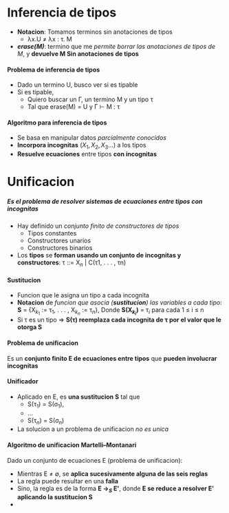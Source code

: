 
# Inferencia de tipos
- **Notacion**: Tomamos terminos sin anotaciones de tipos
	- λx.U $\neq$ λx : τ. M
- ***erase(M)***: termino que me _permite borrar las anotaciones de tipos de M_, y **devuelve M Sin anotaciones de tipos**
#### Problema de inferencia de tipos
- Dado un termino U, busco ver si es tipable
- Si es tipable,
	- Quiero buscar un Γ, un termino M y un tipo τ
	- Tal que erase(M) = U y Γ ⊢ M : τ
#### Algoritmo para inferencia de tipos
- Se basa en manipular datos _parcialmente conocidos_
- **Incorpora incognitas** ($X_1, X_2, X_3...$) a los tipos
- **Resuelve ecuaciones** entre tipos **con incognitas**
# Unificacion
##### Es el problema de resolver sistemas de ecuaciones entre tipos con incognitas
- Hay definido un _conjunto finito de constructores de tipos_
	- Tipos constantes
	- Constructores unarios
	- Constructores binarios
- Los **tipos** se **forman usando un conjunto de incognitas y constructores**: τ ::= X$_n$ | C(τ1, . . . , τn)
#### Sustitucion
- Funcion que le asigna un tipo a cada incognita
- **Notacion** de _funcion que asocia (**sustitucion**) las variables a cada tipo_:
  **S** = {X$_{k_1}$ := τ$_1$, . . . , X$_{k_n}$ := τ$_n$}, Donde **S(X$_{k_i}$)** = τ$_i$ para cada 
  1 $\leq$ i $\leq$ n
- Si τ es un tipo => **S(τ) reemplaza cada incognita de τ por el valor que le otorga S**
#### Problema de unificacion
Es un **conjunto finito E de ecuaciones entre tipos** que **pueden involucrar incognitas**
#### Unificador
- Aplicado en E, es **una sustitucion S** tal que
	- S(τ$_1$) = S(σ$_1$), 
	- ... 
	- S(τ$_n$) = S(σ$_n$)
- La solucion a un problema de unificacion _no es unica_
#### Algoritmo de unificacion Martelli–Montanari
Dado un conjunto de ecuaciones E (problema de unificacion):
- Mientras  E $\neq$ ∅, se **aplica sucesivamente alguna de las seis reglas**
- La regla puede resultar en una **falla**
- Sino, la regla es de la forma **E →$_S$ E'**, donde **E se reduce a resolver E' aplicando la sustitucion S** 
- 